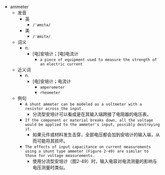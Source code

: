- ammeter
  - 发音
    - 英
      - `/'æmɪtə/`
    - 美
      - `/'æmitɚ/`
  - 词义
    - n.
      - [电]安培计；[电]电流计
        - `a piece of equipment used to measure the strength of an electric current`
  - 近义词
    - n.
      - [电]安培计；电流计
        - `amperometer`
        - `rheometer`
  - 例句
    - `A shunt ammeter can be modeled as a voltmeter with a resistor across the input.`
      - 分流型安培计可以看成是在其输入端跨接了电阻器的电压表。
    - `If the component or material breaks down, all the voltage would be applied to the ammeter's input, possibly destroying it.`
      - 如果元件或材料发生击穿，全部电压都会加到安培计的输入端，从而可能将其损坏。
    - `The effects of input capacitance on current measurements using a shunt type ammeter (Figure 2-49) are similar to those for voltage measurements.`
      - 使用分流型安培计（图2-49）时，输入电容对电流测量的影响与电压测量时类似。

